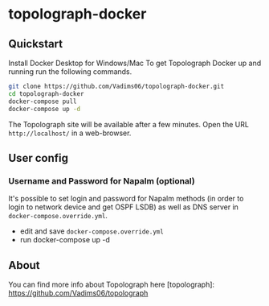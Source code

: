 # topolograph-docker
## Quickstart
Install Docker Desktop for Windows/Mac
To get Topolograph Docker up and running run the following commands.

```bash
git clone https://github.com/Vadims06/topolograph-docker.git
cd topolograph-docker
docker-compose pull
docker-compose up -d
```

The Topolograph site will be available after a few minutes.
Open the URL `http://localhost/` in a web-browser.

## User config
### Username and Password for Napalm (optional)
It's possible to set login and password for Napalm methods (in order to login to network device and get OSPF LSDB) as well as DNS server in `docker-compose.override.yml`.
* edit and save `docker-compose.override.yml`
* run docker-compose up -d

## About
You can find more info about Topolograph here [topolograph]: https://github.com/Vadims06/topolograph
